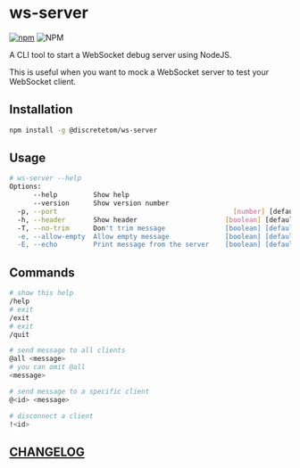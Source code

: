 # ws-server

[![npm](https://img.shields.io/npm/v/@discretetom/ws-server?style=flat-square)](https://www.npmjs.com/package/@discretetom/ws-server)
![NPM](https://img.shields.io/npm/l/@discretetom/ws-server?style=flat-square)

A CLI tool to start a WebSocket debug server using NodeJS.

This is useful when you want to mock a WebSocket server to test your WebSocket client.

## Installation

```bash
npm install -g @discretetom/ws-server
```

## Usage

```bash
# ws-server --help
Options:
      --help         Show help                                         [boolean]
      --version      Show version number                               [boolean]
  -p, --port                                            [number] [default: 8080]
  -h, --header       Show header                      [boolean] [default: false]
  -T, --no-trim      Don't trim message               [boolean] [default: false]
  -e, --allow-empty  Allow empty message              [boolean] [default: false]
  -E, --echo         Print message from the server    [boolean] [default: false]
```

## Commands

```bash
# show this help
/help
# exit
/exit
# exit
/quit

# send message to all clients
@all <message>
# you can omit @all
<message>

# send message to a specific client
@<id> <message>

# disconnect a client
!<id>
```

## [CHANGELOG](https://github.com/DiscreteTom/ws-server/blob/main/CHANGELOG.md)
